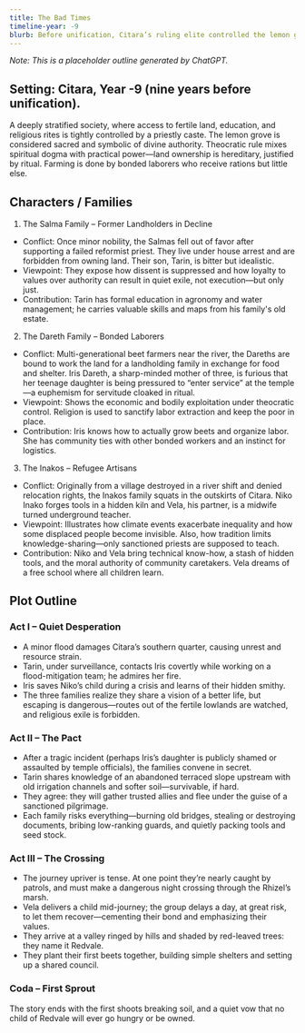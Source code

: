 ```yaml
---
title: The Bad Times
timeline-year: -9
blurb: Before unification, Citara’s ruling elite controlled the lemon grove and the fertile banks of the Rhizel, hoarding resources and leaving many to struggle with hunger and poverty. A few defiant families fled to the wilderness to build something fairer.
---
```


*Note: This is a placeholder outline generated by ChatGPT.*

## Setting: Citara, Year -9 (nine years before unification).

A deeply stratified society, where access to fertile land, education, and religious rites is tightly controlled by a priestly caste. The lemon grove is considered sacred and symbolic of divine authority. Theocratic rule mixes spiritual dogma with practical power—land ownership is hereditary, justified by ritual. Farming is done by bonded laborers who receive rations but little else.

## Characters / Families
1. The Salma Family – Former Landholders in Decline
  * Conflict: Once minor nobility, the Salmas fell out of favor after supporting a failed reformist priest. They live under house arrest and are forbidden from owning land. Their son, Tarin, is bitter but idealistic.
  * Viewpoint: They expose how dissent is suppressed and how loyalty to values over authority can result in quiet exile, not execution—but only just.
  * Contribution: Tarin has formal education in agronomy and water management; he carries valuable skills and maps from his family's old estate.

2. The Dareth Family – Bonded Laborers
  * Conflict: Multi-generational beet farmers near the river, the Dareths are bound to work the land for a landholding family in exchange for food and shelter. Iris Dareth, a sharp-minded mother of three, is furious that her teenage daughter is being pressured to “enter service” at the temple—a euphemism for servitude cloaked in ritual.
  * Viewpoint: Shows the economic and bodily exploitation under theocratic control. Religion is used to sanctify labor extraction and keep the poor in place.
  * Contribution: Iris knows how to actually grow beets and organize labor. She has community ties with other bonded workers and an instinct for logistics.

3. The Inakos – Refugee Artisans
  * Conflict: Originally from a village destroyed in a river shift and denied relocation rights, the Inakos family squats in the outskirts of Citara. Niko Inako forges tools in a hidden kiln and Vela, his partner, is a midwife turned underground teacher.
  * Viewpoint: Illustrates how climate events exacerbate inequality and how some displaced people become invisible. Also, how tradition limits knowledge-sharing—only sanctioned priests are supposed to teach.
  * Contribution: Niko and Vela bring technical know-how, a stash of hidden tools, and the moral authority of community caretakers. Vela dreams of a free school where all children learn.

## Plot Outline

### Act I – Quiet Desperation
* A minor flood damages Citara’s southern quarter, causing unrest and resource strain.
* Tarin, under surveillance, contacts Iris covertly while working on a flood-mitigation team; he admires her fire.
* Iris saves Niko’s child during a crisis and learns of their hidden smithy.
* The three families realize they share a vision of a better life, but escaping is dangerous—routes out of the fertile lowlands are watched, and religious exile is forbidden.

### Act II – The Pact
* After a tragic incident (perhaps Iris’s daughter is publicly shamed or assaulted by temple officials), the families convene in secret.
* Tarin shares knowledge of an abandoned terraced slope upstream with old irrigation channels and softer soil—survivable, if hard.
* They agree: they will gather trusted allies and flee under the guise of a sanctioned pilgrimage.
* Each family risks everything—burning old bridges, stealing or destroying documents, bribing low-ranking guards, and quietly packing tools and seed stock.

### Act III – The Crossing
* The journey upriver is tense. At one point they’re nearly caught by patrols, and must make a dangerous night crossing through the Rhizel’s marsh.
* Vela delivers a child mid-journey; the group delays a day, at great risk, to let them recover—cementing their bond and emphasizing their values.
* They arrive at a valley ringed by hills and shaded by red-leaved trees: they name it Redvale.
* They plant their first beets together, building simple shelters and setting up a shared council.

### Coda – First Sprout
The story ends with the first shoots breaking soil, and a quiet vow that no child of Redvale will ever go hungry or be owned.
